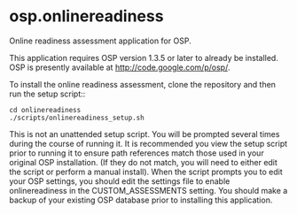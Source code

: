 osp.onlinereadiness
===================

Online readiness assessment application for OSP.


This application requires OSP version 1.3.5 or later to already be installed.
OSP is presently available at http://code.google.com/p/osp/.


To install the online readiness assessment, clone the repository
and then run the setup script::

    cd onlinereadiness
    ./scripts/onlinereadiness_setup.sh


This is not an unattended setup script. You will be prompted several times during the course of running it.
It is recommended you view the setup script prior to running it to ensure path references match those used in your original OSP installation. (If they do not match, you will need to either edit the script or perform a manual install).
When the script prompts you to edit your OSP settings, you should edit the settings file to enable onlinereadiness in the CUSTOM_ASSESSMENTS setting. 
You should make a backup of your existing OSP database prior to installing this application.
